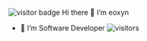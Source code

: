 ![visitor badge](https://visitor-badge.laobi.icu/badge?page_id=jwenjian.visitor-badge)
Hi there 👋 I’m eoxyn
 - 👀 I’m Software Developer
![visitors](https://visitor-badge.laobi.icu/badge?exoyn=README)
